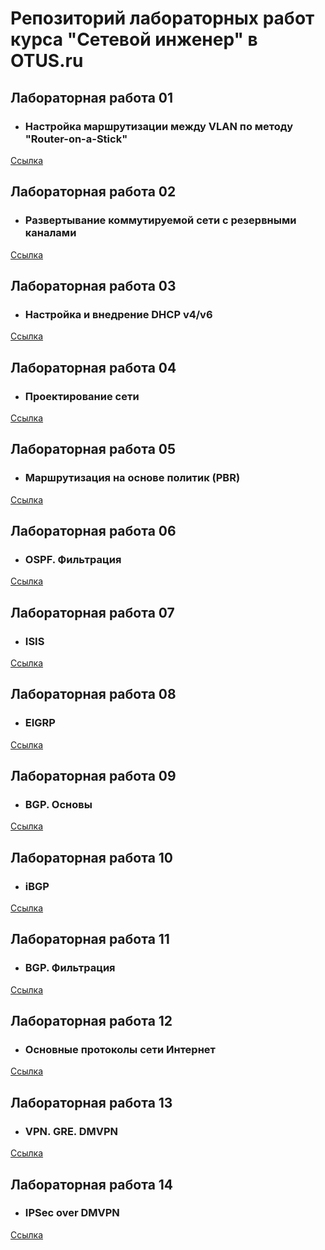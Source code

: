 # Репозиторий лабораторных работ курса "Сетевой инженер" в OTUS.ru

## Лабораторная работа 01
+ ### Настройка маршрутизации между VLAN по методу "Router-on-a-Stick"
[Ссылка](https://github.com/sergl352130/OTUS_NE_Homeworks/blob/main/Labs/Hw01/README.md)

## Лабораторная работа 02
+ ### Развертывание коммутируемой сети с резервными каналами
[Ссылка](https://github.com/sergl352130/OTUS_NE_Homeworks/blob/main/Labs/Hw02/README.md)

## Лабораторная работа 03
+ ### Настройка и внедрение DHCP v4/v6
[Ссылка](https://github.com/sergl352130/OTUS_NE_Homeworks/blob/main/Labs/Hw03/README.md)

## Лабораторная работа 04
+ ### Проектирование сети
[Ссылка](https://github.com/sergl352130/OTUS_NE_Homeworks/blob/main/Labs/Hw04/README.md)

## Лабораторная работа 05
+ ### Маршрутизация на основе политик (PBR)
[Ссылка](https://github.com/sergl352130/OTUS_NE_Homeworks/blob/main/Labs/Hw05/README.md)

## Лабораторная работа 06
+ ### OSPF. Фильтрация
[Ссылка](https://github.com/sergl352130/OTUS_NE_Homeworks/blob/main/Labs/Hw06/README.md)

## Лабораторная работа 07
+ ### ISIS
[Ссылка](https://github.com/sergl352130/OTUS_NE_Homeworks/blob/main/Labs/Hw07/README.md)

## Лабораторная работа 08
+ ### EIGRP
[Ссылка](https://github.com/sergl352130/OTUS_NE_Homeworks/blob/main/Labs/Hw08/README.md)

## Лабораторная работа 09
+ ### BGP. Основы
[Ссылка](https://github.com/sergl352130/OTUS_NE_Homeworks/blob/main/Labs/Hw09/README.md)

## Лабораторная работа 10
+ ### iBGP
[Ссылка](https://github.com/sergl352130/OTUS_NE_Homeworks/blob/main/Labs/Hw10/README.md)

## Лабораторная работа 11
+ ### BGP. Фильтрация
[Ссылка](https://github.com/sergl352130/OTUS_NE_Homeworks/blob/main/Labs/Hw11/README.md)

## Лабораторная работа 12
+ ### Основные протоколы сети Интернет
[Ссылка](https://github.com/sergl352130/OTUS_NE_Homeworks/blob/main/Labs/Hw12/README.md)

## Лабораторная работа 13
+ ### VPN. GRE. DMVPN
[Ссылка](https://github.com/sergl352130/OTUS_NE_Homeworks/blob/main/Labs/Hw13/README.md)

## Лабораторная работа 14
+ ### IPSec over DMVPN
[Ссылка](https://github.com/sergl352130/OTUS_NE_Homeworks/blob/main/Labs/Hw14/README.md)